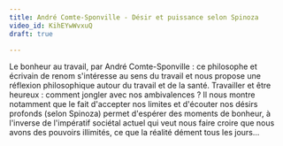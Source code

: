 ```yaml
---
title: André Comte-Sponville - Désir et puissance selon Spinoza
video_id: KihEYwWvxuQ
draft: true

---
```

Le bonheur au travail, par André Comte-Sponville : ce philosophe et écrivain de renom s'intéresse au sens du travail et nous propose une réflexion philosophique autour du travail et de la santé. Travailler et être heureux : comment jongler avec nos ambivalences ? Il nous montre notamment que le fait d'accepter nos limites et d'écouter nos désirs profonds (selon Spinoza) permet d'espérer des moments de bonheur, à l'inverse de l'impératif sociétal actuel qui veut nous faire croire que nous avons des pouvoirs illimités, ce que la réalité dément tous les jours...